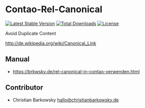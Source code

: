 Contao-Rel-Canonical
====================

[![Latest Stable Version](https://poser.pugx.org/christianbarkowsky/rel-canonical/v/stable)](https://packagist.org/packages/christianbarkowsky/rel-canonical) [![Total Downloads](https://poser.pugx.org/christianbarkowsky/rel-canonical/downloads)](https://packagist.org/packages/christianbarkowsky/rel-canonical) [![License](https://poser.pugx.org/christianbarkowsky/rel-canonical/license)](https://packagist.org/packages/christianbarkowsky/rel-canonical)


Avoid Duplicate Content

http://de.wikipedia.org/wiki/Canonical_Link


Manual
-------------------

* https://brkwsky.de/rel-canonical-in-contao-verwenden.html


Contributor
-------------------

* Christian Barkowsky <hallo@christianbarkowsky.de>
